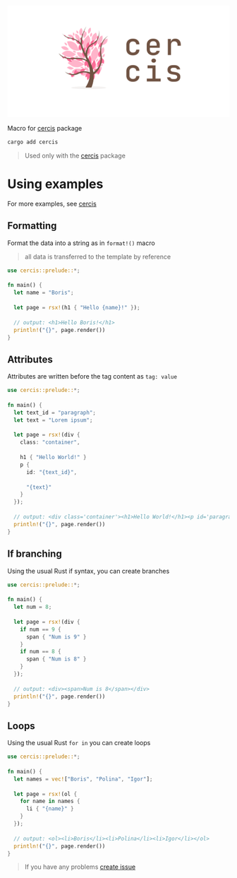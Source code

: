 ![cercis-preview](../.github/assets/cercis-preview.png)

Macro for [cercis](https://crates.io/crates/cercis) package

```sh
cargo add cercis
```

> Used only with the [cercis](https://crates.io/crates/cercis) package

# Using examples

For more examples, see [cercis](https://crates.io/crates/cercis)

## Formatting

Format the data into a string as in ```format!()``` macro

> all data is transferred to the template by reference

```rust
use cercis::prelude::*;

fn main() {
  let name = "Boris";
  
  let page = rsx!(h1 { "Hello {name}!" });

  // output: <h1>Hello Boris!</h1>
  println!("{}", page.render())
}
```

## Attributes

Attributes are written before the tag content as ```tag: value```

```rust
use cercis::prelude::*;

fn main() {
  let text_id = "paragraph";
  let text = "Lorem ipsum";

  let page = rsx!(div {
    class: "container",

    h1 { "Hello World!" }
    p {
      id: "{text_id}",
    
      "{text}"
    }
  });

  // output: <div class='container'><h1>Hello World!</h1><p id='paragraph'>Lorem ipsum</p></div>
  println!("{}", page.render())
}
```

## If branching

Using the usual Rust if syntax, you can create branches

```rust
use cercis::prelude::*;

fn main() {
  let num = 8;

  let page = rsx!(div {
    if num == 9 {
      span { "Num is 9" }
    }
    if num == 8 {
      span { "Num is 8" }
    }
  });

  // output: <div><span>Num is 8</span></div>
  println!("{}", page.render())
}
```

## Loops

Using the usual Rust ```for in``` you can create loops

```rust
use cercis::prelude::*;

fn main() {
  let names = vec!["Boris", "Polina", "Igor"];

  let page = rsx!(ol {
    for name in names {
      li { "{name}" }
    }
  });

  // output: <ol><li>Boris</li><li>Polina</li><li>Igor</li></ol>
  println!("{}", page.render())
}
```

> If you have any problems [create issue](https://github.com/magwoo/cercis/issues)
